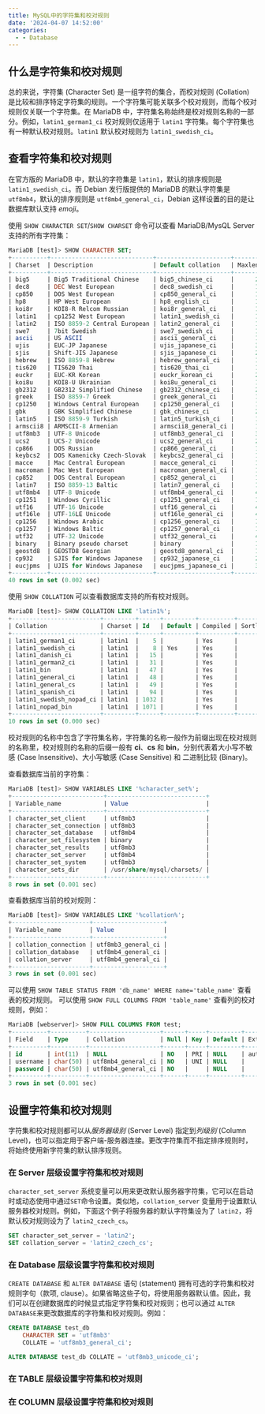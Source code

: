 ```yaml
---
title: MySQL中的字符集和校对规则
date: '2024-04-07 14:52:00'
categories:
  - - Database
---
```

## 什么是字符集和校对规则

总的来说，字符集 (Character Set) 是一组字符的集合，而校对规则 (Collation) 是比较和排序特定字符集的规则。一个字符集可能关联多个校对规则，而每个校对规则仅关联一个字符集。在 MariaDB 中，字符集名称始终是校对规则名称的一部分。例如，`latin1_german1_ci` 校对规则仅适用于 `latin1` 字符集。每个字符集也有一种默认校对规则。`latin1` 默认校对规则为 `latin1_swedish_ci`。

## 查看字符集和校对规则

在官方版的 MariaDB 中，默认的字符集是 `latin1`，默认的排序规则是 `latin1_swedish_ci`。而 Debian 发行版提供的 MariaDB 的默认字符集是 `utf8mb4`，默认的排序规则是 `utf8mb4_general_ci`，Debian 这样设置的目的是让数据库默认支持 *emoji*。

使用 `SHOW CHARACTER SET`/`SHOW CHARSET` 命令可以查看 MariaDB/MysQL Server 支持的所有字符集：

```SQL
MariaDB [test]> SHOW CHARACTER SET;
+----------+-----------------------------+---------------------+--------+
| Charset  | Description                 | Default collation   | Maxlen |
+----------+-----------------------------+---------------------+--------+
| big5     | Big5 Traditional Chinese    | big5_chinese_ci     |      2 |
| dec8     | DEC West European           | dec8_swedish_ci     |      1 |
| cp850    | DOS West European           | cp850_general_ci    |      1 |
| hp8      | HP West European            | hp8_english_ci      |      1 |
| koi8r    | KOI8-R Relcom Russian       | koi8r_general_ci    |      1 |
| latin1   | cp1252 West European        | latin1_swedish_ci   |      1 |
| latin2   | ISO 8859-2 Central European | latin2_general_ci   |      1 |
| swe7     | 7bit Swedish                | swe7_swedish_ci     |      1 |
| ascii    | US ASCII                    | ascii_general_ci    |      1 |
| ujis     | EUC-JP Japanese             | ujis_japanese_ci    |      3 |
| sjis     | Shift-JIS Japanese          | sjis_japanese_ci    |      2 |
| hebrew   | ISO 8859-8 Hebrew           | hebrew_general_ci   |      1 |
| tis620   | TIS620 Thai                 | tis620_thai_ci      |      1 |
| euckr    | EUC-KR Korean               | euckr_korean_ci     |      2 |
| koi8u    | KOI8-U Ukrainian            | koi8u_general_ci    |      1 |
| gb2312   | GB2312 Simplified Chinese   | gb2312_chinese_ci   |      2 |
| greek    | ISO 8859-7 Greek            | greek_general_ci    |      1 |
| cp1250   | Windows Central European    | cp1250_general_ci   |      1 |
| gbk      | GBK Simplified Chinese      | gbk_chinese_ci      |      2 |
| latin5   | ISO 8859-9 Turkish          | latin5_turkish_ci   |      1 |
| armscii8 | ARMSCII-8 Armenian          | armscii8_general_ci |      1 |
| utf8mb3  | UTF-8 Unicode               | utf8mb3_general_ci  |      3 |
| ucs2     | UCS-2 Unicode               | ucs2_general_ci     |      2 |
| cp866    | DOS Russian                 | cp866_general_ci    |      1 |
| keybcs2  | DOS Kamenicky Czech-Slovak  | keybcs2_general_ci  |      1 |
| macce    | Mac Central European        | macce_general_ci    |      1 |
| macroman | Mac West European           | macroman_general_ci |      1 |
| cp852    | DOS Central European        | cp852_general_ci    |      1 |
| latin7   | ISO 8859-13 Baltic          | latin7_general_ci   |      1 |
| utf8mb4  | UTF-8 Unicode               | utf8mb4_general_ci  |      4 |
| cp1251   | Windows Cyrillic            | cp1251_general_ci   |      1 |
| utf16    | UTF-16 Unicode              | utf16_general_ci    |      4 |
| utf16le  | UTF-16LE Unicode            | utf16le_general_ci  |      4 |
| cp1256   | Windows Arabic              | cp1256_general_ci   |      1 |
| cp1257   | Windows Baltic              | cp1257_general_ci   |      1 |
| utf32    | UTF-32 Unicode              | utf32_general_ci    |      4 |
| binary   | Binary pseudo charset       | binary              |      1 |
| geostd8  | GEOSTD8 Georgian            | geostd8_general_ci  |      1 |
| cp932    | SJIS for Windows Japanese   | cp932_japanese_ci   |      2 |
| eucjpms  | UJIS for Windows Japanese   | eucjpms_japanese_ci |      3 |
+----------+-----------------------------+---------------------+--------+
40 rows in set (0.002 sec)
```

使用 `SHOW COLLATION` 可以查看数据库支持的所有校对规则。

```SQL
MariaDB [test]> SHOW COLLATION LIKE 'latin1%';
+-------------------------+---------+------+---------+----------+---------+
| Collation               | Charset | Id   | Default | Compiled | Sortlen |
+-------------------------+---------+------+---------+----------+---------+
| latin1_german1_ci       | latin1  |    5 |         | Yes      |       1 |
| latin1_swedish_ci       | latin1  |    8 | Yes     | Yes      |       1 |
| latin1_danish_ci        | latin1  |   15 |         | Yes      |       1 |
| latin1_german2_ci       | latin1  |   31 |         | Yes      |       2 |
| latin1_bin              | latin1  |   47 |         | Yes      |       1 |
| latin1_general_ci       | latin1  |   48 |         | Yes      |       1 |
| latin1_general_cs       | latin1  |   49 |         | Yes      |       1 |
| latin1_spanish_ci       | latin1  |   94 |         | Yes      |       1 |
| latin1_swedish_nopad_ci | latin1  | 1032 |         | Yes      |       1 |
| latin1_nopad_bin        | latin1  | 1071 |         | Yes      |       1 |
+-------------------------+---------+------+---------+----------+---------+
10 rows in set (0.000 sec)
```

校对规则的名称中包含了字符集名称，字符集的名称一般作为前缀出现在校对规则的名称里，校对规则的名称的后缀一般有 **ci**、**cs** 和 **bin**，分别代表着大小写不敏感 (Case Insensitive)、大小写敏感 (Case Sensitive) 和 二进制比较 (Binary)。

查看数据库当前的字符集：

```SQL
MariaDB [test]> SHOW VARIABLES LIKE '%character_set%';
+--------------------------+----------------------------+
| Variable_name            | Value                      |
+--------------------------+----------------------------+
| character_set_client     | utf8mb3                    |
| character_set_connection | utf8mb3                    |
| character_set_database   | utf8mb4                    |
| character_set_filesystem | binary                     |
| character_set_results    | utf8mb3                    |
| character_set_server     | utf8mb4                    |
| character_set_system     | utf8mb3                    |
| character_sets_dir       | /usr/share/mysql/charsets/ |
+--------------------------+----------------------------+
8 rows in set (0.001 sec)
```

查看数据库当前的校对规则：

```SQL
MariaDB [test]> SHOW VARIABLES LIKE '%collation%';
+----------------------+--------------------+
| Variable_name        | Value              |
+----------------------+--------------------+
| collation_connection | utf8mb3_general_ci |
| collation_database   | utf8mb4_general_ci |
| collation_server     | utf8mb4_general_ci |
+----------------------+--------------------+
3 rows in set (0.001 sec)
```

可以使用 `SHOW TABLE STATUS FROM 'db_name' WHERE name='table_name'` 查看表的校对规则。
可以使用 `SHOW FULL COLUMNS FROM 'table_name'` 查看列的校对规则，例如：

```SQL
MariaDB [webserver]> SHOW FULL COLUMNS FROM test;
+----------+----------+--------------------+------+-----+---------+----------------+---------------------------------+---------+
| Field    | Type     | Collation          | Null | Key | Default | Extra          | Privileges                      | Comment |
+----------+----------+--------------------+------+-----+---------+----------------+---------------------------------+---------+
| id       | int(11)  | NULL               | NO   | PRI | NULL    | auto_increment | select,insert,update,references |         |
| username | char(50) | utf8mb4_general_ci | NO   | UNI | NULL    |                | select,insert,update,references |         |
| password | char(50) | utf8mb4_general_ci | NO   |     | NULL    |                | select,insert,update,references |         |
+----------+----------+--------------------+------+-----+---------+----------------+---------------------------------+---------+
3 rows in set (0.001 sec)
```

## 设置字符集和校对规则

字符集和校对规则都可以从*服务器级别* (Server Level) 指定到*列级别* (Column Level)，也可以指定用于客户端-服务器连接。更改字符集而不指定排序规则时，将始终使用新字符集的默认排序规则。

### 在 Server 层级设置字符集和校对规则

`character_set_server` 系统变量可以用来更改默认服务器字符集，它可以在启动时或动态使用中通过`SET`命令设置。类似地，`collation_server` 变量用于设置默认服务器校对规则。例如，下面这个例子将服务器的默认字符集设为了 `latin2`，将默认校对规则设为了 `latin2_czech_cs`。

```SQL
SET character_set_server = 'latin2';
SET collation_server = 'latin2_czech_cs';
```

### 在 Database 层级设置字符集和校对规则

`CREATE DATABASE` 和 `ALTER DATABASE` 语句 (statement) 拥有可选的字符集和校对规则字句（款项, clause）。如果省略这些子句，将使用服务器默认值。因此，我们可以在创建数据库的时候显式指定字符集和校对规则；也可以通过 `ALTER DATABASE`来更改数据库的字符集和校对规则。例如：

```SQL
CREATE DATABASE test_db
    CHARACTER SET = 'utf8mb3'
    COLLATE = 'utf8mb3_general_ci';

ALTER DATABASE test_db COLLATE = 'utf8mb3_unicode_ci';
```

### 在 TABLE 层级设置字符集和校对规则

### 在 COLUMN 层级设置字符集和校对规则

